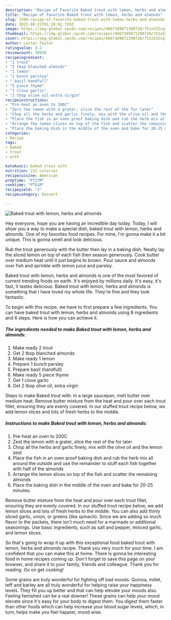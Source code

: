 ```yaml
---
description: "Recipe of Favorite Baked trout with lemon, herbs and almonds"
title: "Recipe of Favorite Baked trout with lemon, herbs and almonds"
slug: 1598-recipe-of-favorite-baked-trout-with-lemon-herbs-and-almonds
date: 2022-08-21T01:28:02.720Z
image: https://img-global.cpcdn.com/recipes/4667389871390720/751x532cq70/baked-trout-with-lemon-herbs-and-almonds-recipe-main-photo.jpg
thumbnail: https://img-global.cpcdn.com/recipes/4667389871390720/751x532cq70/baked-trout-with-lemon-herbs-and-almonds-recipe-main-photo.jpg
cover: https://img-global.cpcdn.com/recipes/4667389871390720/751x532cq70/baked-trout-with-lemon-herbs-and-almonds-recipe-main-photo.jpg
author: Lester Taylor
ratingvalue: 4.2
reviewcount: 30938
recipeingredient:
- "2 trout"
- "2 tbsp blanched almonds"
- "1 lemon"
- "1 bunch parsley"
- " basil handfull"
- "5 piece thyme"
- "1 clove garlic"
- "2 tbsp olive oil extra virgin"
recipeinstructions:
- "Pre-heat an oven to 200C"
- "Zest the lemon with a grater, slice the rest of the for later"
- "Chop all the herbs and garlic finely, mix with the olive oil and the lemon zest"
- "Place the fish in an oven proof baking dish and rub the herb mix all around the outside and use the remainder to stuff each fish together with half of the almonds"
- "Arrange the lemon slices on top of the fish and scatter the remaining almonds"
- "Place the baking dish in the middle of the oven and bake for 20-25 minutes."
categories:
- Recipe
tags:
- baked
- trout
- with

katakunci: baked trout with 
nutrition: 212 calories
recipecuisine: American
preptime: "PT27M"
cooktime: "PT51M"
recipeyield: "2"
recipecategory: Dessert

---
```



![Baked trout with lemon, herbs and almonds](https://img-global.cpcdn.com/recipes/4667389871390720/751x532cq70/baked-trout-with-lemon-herbs-and-almonds-recipe-main-photo.jpg)

Hey everyone, hope you are having an incredible day today. Today, I will show you a way to make a special dish, baked trout with lemon, herbs and almonds. One of my favorites food recipes. For mine, I'm gonna make it a bit unique. This is gonna smell and look delicious.

Rub the trout generously with the butter then lay in a baking dish. Neatly lay the sliced lemon on top of each fish then season generously. Cook butter over medium heat until it just begins to brown. Pour sauce and almonds over fish and sprinkle with lemon juice and parsley.

Baked trout with lemon, herbs and almonds is one of the most favored of current trending foods on earth. It's enjoyed by millions daily. It's easy, it's fast, it tastes delicious. Baked trout with lemon, herbs and almonds is something that I have loved my whole life. They're fine and they look fantastic.


To begin with this recipe, we have to first prepare a few ingredients. You can have baked trout with lemon, herbs and almonds using 8 ingredients and 6 steps. Here is how you can achieve it.

<!--inarticleads1-->

##### The ingredients needed to make Baked trout with lemon, herbs and almonds:

1. Make ready 2 trout
1. Get 2 tbsp blanched almonds
1. Make ready 1 lemon
1. Prepare 1 bunch parsley
1. Prepare  basil (handfull)
1. Make ready 5 piece thyme
1. Get 1 clove garlic
1. Get 2 tbsp olive oil, extra virgin


Steps to make Baked trout with. In a large saucepan, melt butter over medium heat. Remove butter mixture from the heat and pour over each trout fillet, ensuring they are evenly covered. In our stuffed trout recipe below, we add lemon slices and lots of fresh herbs to the middle. 

<!--inarticleads2-->

##### Instructions to make Baked trout with lemon, herbs and almonds:

1. Pre-heat an oven to 200C
1. Zest the lemon with a grater, slice the rest of the for later
1. Chop all the herbs and garlic finely, mix with the olive oil and the lemon zest
1. Place the fish in an oven proof baking dish and rub the herb mix all around the outside and use the remainder to stuff each fish together with half of the almonds
1. Arrange the lemon slices on top of the fish and scatter the remaining almonds
1. Place the baking dish in the middle of the oven and bake for 20-25 minutes.


Remove butter mixture from the heat and pour over each trout fillet, ensuring they are evenly covered. In our stuffed trout recipe below, we add lemon slices and lots of fresh herbs to the middle. You can also add thinly sliced garlic, onion, or greens (like spinach). Since we are adding so much flavor to the packets, there isn&#39;t much need for a marinade or additional seasonings. Use basic ingredients, such as salt and pepper, minced garlic, and lemon slices. 

So that's going to wrap it up with this exceptional food baked trout with lemon, herbs and almonds recipe. Thank you very much for your time. I am confident that you can make this at home. There is gonna be interesting food in home recipes coming up. Don't forget to save this page on your browser, and share it to your family, friends and colleague. Thank you for reading. Go on get cooking!

Some grains are truly wonderful for fighting off bad moods. Quinoa, millet, teff and barley are all truly wonderful for helping raise your happiness levels. They fill you up better and that can help elevate your moods also. Feeling famished can be a real downer! These grains can help your mood elevate since it's easy for your body to digest them. You digest them faster than other foods which can help increase your blood sugar levels, which, in turn, helps make you feel happier, mood wise.
